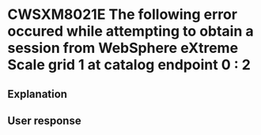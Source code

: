 # CWSXM8021E The following error occured while attempting to obtain a session from WebSphere eXtreme Scale grid 1 at catalog endpoint 0 : 2

## Explanation

## User response